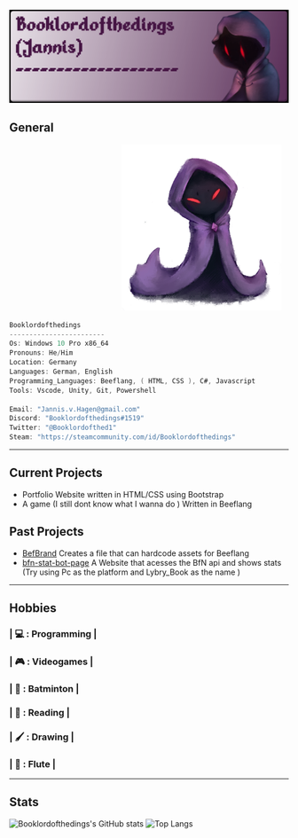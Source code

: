 ![The Booklordofthedings banner](https://github.com/Booklordofthedings/Booklordofthedings/blob/main/githubprofileheader.png)


## General
<img height="300px" style="margin-left: 40%;" src="https://github.com/Booklordofthedings/Booklordofthedings/blob/main/tiny_book2.png">

```csharp
Booklordofthedings
------------------------
Os: Windows 10 Pro x86_64
Pronouns: He/Him
Location: Germany
Languages: German, English
Programming_Languages: Beeflang, ( HTML, CSS ), C#, Javascript
Tools: Vscode, Unity, Git, Powershell

Email: "Jannis.v.Hagen@gmail.com"
Discord: "Booklordofthedings#1519"
Twitter: "@Booklordofthed1"
Steam: "https://steamcommunity.com/id/Booklordofthedings"

```

---

## Current Projects

* Portfolio Website written in HTML/CSS using Bootstrap
* A game (I still dont know what I wanna do ) Written in Beeflang

## Past Projects

* [BefBrand](https://github.com/Booklordofthedings/BeefBrand) Creates a file that can hardcode assets for Beeflang
* [bfn-stat-bot-page](https://booklordofthedings.de/bfn/) A Website that acesses the BfN api and shows stats (Try using Pc as the platform and Lybry_Book as the name )
---

## Hobbies
### | 💻 : Programming |  
### | 🎮 : Videogames |  
### | 🏸 : Batminton |  
### | 📕 : Reading |  
### | 🖌 : Drawing |  
### | 🎼 : Flute |  


---
## Stats

![Booklordofthedings's GitHub stats](https://github-readme-stats.vercel.app/api?username=Booklordofthedings&show_icons=true&theme=radical)
![Top Langs](https://github-readme-stats.vercel.app/api/top-langs/?username=Booklordofthedings&show_icons=true&theme=radical)

